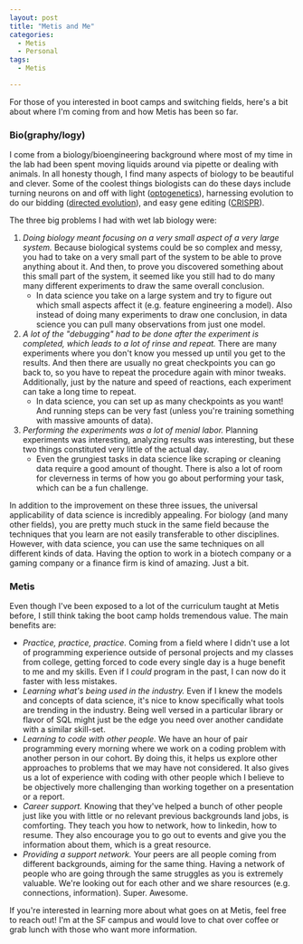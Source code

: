 ```yaml
---
layout: post
title: "Metis and Me"
categories:
  - Metis
  - Personal
tags:
  - Metis

---
```

For those of you interested in boot camps and switching fields, here's a bit about where I'm coming from and how Metis has been so far. 

### Bio(graphy/logy)
I come from a biology/bioengineering background where most of my time in the lab had been spent moving liquids around via pipette or dealing with animals. In all honesty though, I find many aspects of biology to be beautiful and clever. Some of the coolest things biologists can do these days include turning neurons on and off with light ([optogenetics](https://en.wikipedia.org/wiki/Optogenetics)), harnessing evolution to do our bidding ([directed evolution](https://en.wikipedia.org/wiki/Directed_evolution)), and easy gene editing ([CRISPR](https://en.wikipedia.org/wiki/CRISPR)). 

The three big problems I had with wet lab biology were:

1. *Doing biology meant focusing on a very small aspect of a very large system.* Because biological systems could be so complex and messy, you had to take on a very small part of the system to be able to prove anything about it. And then, to prove you discovered something about this small part of the system, it seemed like you still had to do many many different experiments to draw the same overall conclusion. 
    * In data science you take on a large system and try to figure out which small aspects affect it (e.g. feature engineering a model). Also instead of doing many experiments to draw one conclusion, in data science you can pull many observations from just one model. 
2. *A lot of the "debugging" had to be done after the experiment is completed, which leads to a lot of rinse and repeat.* There are many experiments where you don't know you messed up until you get to the results. And then there are usually no great checkpoints you can go back to, so you have to repeat the procedure again with minor tweaks. Additionally, just by the nature and speed of reactions, each experiment can take a long time to repeat.
    * In data science, you can set up as many checkpoints as you want! And running steps can be very fast (unless you're training something with massive amounts of data).
3. *Performing the experiments was a lot of menial labor.* Planning experiments was interesting, analyzing results was interesting, but these two things constituted very little of the actual day. 
    * Even the grungiest tasks in data science like scraping or cleaning data require a good amount of thought. There is also a lot of room for cleverness in terms of how you go about performing your task, which can be a fun challenge.

In addition to the improvement on these three issues, the universal applicability of data science is incredibly appealing. For biology (and many other fields), you are pretty much stuck in the same field because the techniques that you learn are not easily transferable to other disciplines. However, with data science, you can use the same techniques on all different kinds of data. Having the option to work in a biotech company or a gaming company or a finance firm is kind of amazing. Just a bit. 

### Metis 
Even though I've been exposed to a lot of the curriculum taught at Metis before, I still think taking the boot camp holds tremendous value. The main benefits are:

* *Practice, practice, practice.* Coming from a field where I didn't use a lot of programming experience outside of personal projects and my classes from college, getting forced to code every single day is a huge benefit to me and my skills. Even if I *could* program in the past, I can now do it faster with less mistakes. 
* *Learning what's being used in the industry.* Even if I knew the models and concepts of data science, it's nice to know specifically what tools are trending in the industry. Being well versed in a particular library or flavor of SQL might just be the edge you need over another candidate with a similar skill-set. 
* *Learning to code with other people.* We have an hour of pair programming every morning where we work on a coding problem with another person in our cohort. By doing this, it helps us explore other approaches to problems that we may have not considered. It also gives us a lot of experience with coding with other people which I believe to be objectively more challenging than working together on a presentation or a report. 
* *Career support.* Knowing that they've helped a bunch of other people just like you with little or no relevant previous backgrounds land jobs, is comforting. They teach you how to network, how to linkedin, how to resume. They also encourage you to go out to events and give you the information about them, which is a great resource. 
* *Providing a support network.* Your peers are all people coming from different backgrounds, aiming for the same thing. Having a network of people who are going through the same struggles as you is extremely valuable. We're looking out for each other and we share resources (e.g. connections, information). Super. Awesome. 

If you're interested in learning more about what goes on at Metis, feel free to reach out! I'm at the SF campus and would love to chat over coffee or grab lunch with those who want more information. 





